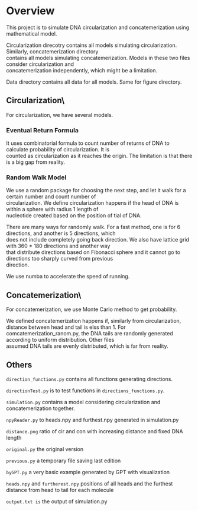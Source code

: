 # Overview
This project is to simulate DNA circularization and concatemerization using mathematical model.

Circularization direcotry contains all models simulating circularization. Similarly, concatemerization directory\
contains all models simulating concatemerization. Models in these two files consider circularization and \
concatemerization independently, which might be a limitation.

Data directory contains all data for all models. Same for figure directory.

## Circularization\\
For circularization, we have several models.

### Eventual Return Formula
It uses combinatorial formula to count number of returns of DNA to calculate probability of circularization. It is\
counted as circularization as it reaches the origin. The limitation is that there is a big gap from reality.

### Random Walk Model
We use a random package for choosing the next step, and let it walk for a certain number and count number of\
circularization. We define circularization happens if the head of DNA is within a sphere with radius 1 length of\
nucleotide created based on the position of tial of DNA.

There are many ways for randomly walk. For a fast method, one is for 6 directions, and another is 5 directions, which\
does not include completely going back direction. We also have lattice grid with 360 * 180 directions and another way\
that distribute directions based on Fibonacci sphere and it cannot go to directions too sharply curved from previous\
direction.

We use numba to accelerate the speed of running.

## Concatemerization\\
For concatemerization, we use Monte Carlo method to get probability.

We defined concatemerization happens if, similarly from circularization, distance between head and tail  is elss than 1.
For comcatemerization_ranom.py, the DNA tails are randomly generated according to uniform distribution. Other files\
assumed DNA tails are evenly distributed, which is far from reality.

## Others
```direction_functions.py``` contains all functions generating directions.

```directionTest.py``` is to test functions in ```directions_functions.py```.

```simulation.py``` contains a model considering circularization and concatemerization together.

```npyReader.py```
to heads.npy and furthest.npy generated in simulation.py

```distance.png```
ratio of cir and con with increasing distance and fixed DNA length

```original.py```
the original version

```previous.py```
a temporary file saving last edition

```byGPT.py```
a very basic example generated by GPT with visualization

```heads.npy``` and ```furtherest.npy```
positions of all heads and the furthest distance from head to tail for each molecule

```output.txt is```
the output of simulation.py